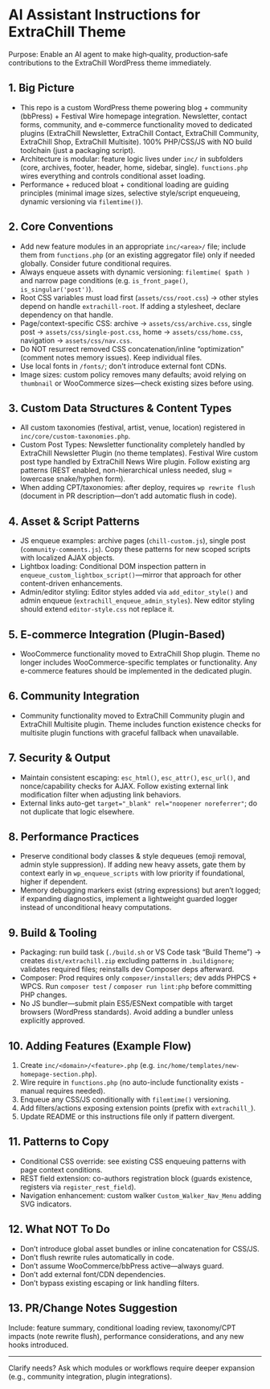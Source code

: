 # AI Assistant Instructions for ExtraChill Theme

Purpose: Enable an AI agent to make high‑quality, production‑safe contributions to the ExtraChill WordPress theme immediately.

## 1. Big Picture
- This repo is a custom WordPress theme powering blog + community (bbPress) + Festival Wire homepage integration. Newsletter, contact forms, community, and e-commerce functionality moved to dedicated plugins (ExtraChill Newsletter, ExtraChill Contact, ExtraChill Community, ExtraChill Shop, ExtraChill Multisite). 100% PHP/CSS/JS with NO build toolchain (just a packaging script).
- Architecture is modular: feature logic lives under `inc/` in subfolders (core, archives, footer, header, home, sidebar, single). `functions.php` wires everything and controls conditional asset loading.
- Performance + reduced bloat + conditional loading are guiding principles (minimal image sizes, selective style/script enqueueing, dynamic versioning via `filemtime()`).

## 2. Core Conventions
- Add new feature modules in an appropriate `inc/<area>/` file; include them from `functions.php` (or an existing aggregator file) only if needed globally. Consider future conditional requires.
- Always enqueue assets with dynamic versioning: `filemtime( $path )` and narrow page conditions (e.g. `is_front_page()`, `is_singular('post')`).
- Root CSS variables must load first (`assets/css/root.css`) → other styles depend on handle `extrachill-root`. If adding a stylesheet, declare dependency on that handle.
- Page/context-specific CSS: archive → `assets/css/archive.css`, single post → `assets/css/single-post.css`, home → `assets/css/home.css`, navigation → `assets/css/nav.css`.
- Do NOT resurrect removed CSS concatenation/inline “optimization” (comment notes memory issues). Keep individual files.
- Use local fonts in `/fonts/`; don't introduce external font CDNs.
- Image sizes: custom policy removes many defaults; avoid relying on `thumbnail` or WooCommerce sizes—check existing sizes before using.

## 3. Custom Data Structures & Content Types
- All custom taxonomies (festival, artist, venue, location) registered in `inc/core/custom-taxonomies.php`.
- Custom Post Types: Newsletter functionality completely handled by ExtraChill Newsletter Plugin (no theme templates). Festival Wire custom post type handled by ExtraChill News Wire plugin. Follow existing arg patterns (REST enabled, non-hierarchical unless needed, slug = lowercase snake/hyphen form).
- When adding CPT/taxonomies: after deploy, requires `wp rewrite flush` (document in PR description—don’t add automatic flush in code).

## 4. Asset & Script Patterns
- JS enqueue examples: archive pages (`chill-custom.js`), single post (`community-comments.js`). Copy these patterns for new scoped scripts with localized AJAX objects.
- Lightbox loading: Conditional DOM inspection pattern in `enqueue_custom_lightbox_script()`—mirror that approach for other content-driven enhancements.
- Admin/editor styling: Editor styles added via `add_editor_style()` and admin enqueue (`extrachill_enqueue_admin_styles`). New editor styling should extend `editor-style.css` not replace it.

## 5. E-commerce Integration (Plugin-Based)
- WooCommerce functionality moved to ExtraChill Shop plugin. Theme no longer includes WooCommerce-specific templates or functionality. Any e-commerce features should be implemented in the dedicated plugin.

## 6. Community Integration
- Community functionality moved to ExtraChill Community plugin and ExtraChill Multisite plugin. Theme includes function existence checks for multisite plugin functions with graceful fallback when unavailable.

## 7. Security & Output
- Maintain consistent escaping: `esc_html()`, `esc_attr()`, `esc_url()`, and nonce/capability checks for AJAX. Follow existing external link modification filter when adjusting link behaviors.
- External links auto-get `target="_blank" rel="noopener noreferrer"`; do not duplicate that logic elsewhere.

## 8. Performance Practices
- Preserve conditional body classes & style dequeues (emoji removal, admin style suppression). If adding new heavy assets, gate them by context early in `wp_enqueue_scripts` with low priority if foundational, higher if dependent.
- Memory debugging markers exist (string expressions) but aren’t logged; if expanding diagnostics, implement a lightweight guarded logger instead of unconditional heavy computations.

## 9. Build & Tooling
- Packaging: run build task (`./build.sh` or VS Code task “Build Theme”) → creates `dist/extrachill.zip` excluding patterns in `.buildignore`; validates required files; reinstalls dev Composer deps afterward.
- Composer: Prod requires only `composer/installers`; dev adds PHPCS + WPCS. Run `composer test` / `composer run lint:php` before committing PHP changes.
- No JS bundler—submit plain ES5/ESNext compatible with target browsers (WordPress standards). Avoid adding a bundler unless explicitly approved.

## 10. Adding Features (Example Flow)
1. Create `inc/<domain>/<feature>.php` (e.g. `inc/home/templates/new-homepage-section.php`).
2. Wire require in `functions.php` (no auto-include functionality exists - manual requires needed).
3. Enqueue any CSS/JS conditionally with `filemtime()` versioning.
4. Add filters/actions exposing extension points (prefix with `extrachill_`).
5. Update README or this instructions file only if pattern divergent.

## 11. Patterns to Copy
- Conditional CSS override: see existing CSS enqueuing patterns with page context conditions.
- REST field extension: co-authors registration block (guards existence, registers via `register_rest_field`).
- Navigation enhancement: custom walker `Custom_Walker_Nav_Menu` adding SVG indicators.

## 12. What NOT To Do
- Don’t introduce global asset bundles or inline concatenation for CSS/JS.
- Don’t flush rewrite rules automatically in code.
- Don’t assume WooCommerce/bbPress active—always guard.
- Don’t add external font/CDN dependencies.
- Don’t bypass existing escaping or link handling filters.

## 13. PR/Change Notes Suggestion
Include: feature summary, conditional loading review, taxonomy/CPT impacts (note rewrite flush), performance considerations, and any new hooks introduced.

---
Clarify needs? Ask which modules or workflows require deeper expansion (e.g., community integration, plugin integrations).
